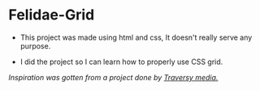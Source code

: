 # Felidae-Grid

* This project was made using html and css, It doesn't really serve any purpose.

* I did the project so I can learn how to properly use CSS grid.

*Inspiration was gotten from a project done by [Traversy media.](https://github.com/bradtraversy)*
